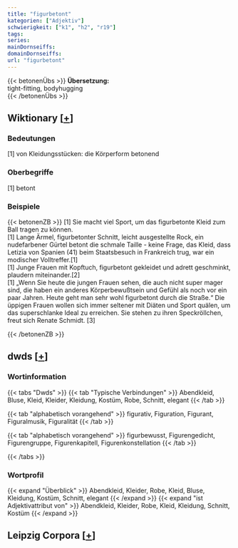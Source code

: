 ```yaml
---
title: "figurbetont"
kategorien: ["Adjektiv"]
schwierigkeit: ["k1", "h2", "r19"]
tags:
series:
mainDornseiffs:
domainDornseiffs:
url: "figurbetont"
---
```


{{< betonenÜbs >}}
**Übersetzung:**  
tight-fitting, bodyhugging  
{{< /betonenÜbs >}}

## Wiktionary [[+](https://de.wiktionary.org/wiki/figurbetont)]

### Bedeutungen
[1] von Kleidungsstücken: die Körperform betonend  

### Oberbegriffe
[1] betont  

### Beispiele
{{< betonenZB >}}
[1] Sie macht viel Sport, um das figurbetonte Kleid zum Ball tragen zu können.  
[1] Lange Ärmel, figurbetonter Schnitt, leicht ausgestellte Rock, ein nudefarbener Gürtel betont die schmale Taille - keine Frage, das Kleid, dass Letizia von Spanien (41) beim Staatsbesuch in Frankreich trug, war ein modischer Volltreffer.[1]  
[1] Junge Frauen mit Kopftuch, figurbetont gekleidet und adrett geschminkt, plaudern miteinander.[2]  
[1] „Wenn Sie heute die jungen Frauen sehen, die auch nicht super mager sind, die haben ein anderes Körperbewußtsein und Gefühl als noch vor ein paar Jahren. Heute geht man sehr wohl figurbetont durch die Straße.“ Die üppigen Frauen wollen sich immer seltener mit Diäten und Sport quälen, um das superschlanke Ideal zu erreichen. Sie stehen zu ihren Speckröllchen, freut sich Renate Schmidt. [3]  

{{< /betonenZB >}}


## dwds [[+](https://www.dwds.de/wb/figurbetont)]

### Wortinformation
{{< tabs "Dwds" >}}
{{< tab "Typische Verbindungen" >}}
Abendkleid, Bluse, Kleid, Kleider, Kleidung, Kostüm, Robe, Schnitt, elegant
{{< /tab >}}

{{< tab "alphabetisch vorangehend" >}}
figurativ, Figuration, Figurant, Figuralmusik, Figuralität
{{< /tab >}}

{{< tab "alphabetisch vorangehend" >}}
figurbewusst, Figurengedicht, Figurengruppe, Figurenkapitell, Figurenkonstellation
{{< /tab >}}

{{< /tabs >}}

### Wortprofil
{{< expand "Überblick" >}} Abendkleid, Kleider, Robe, Kleid, Bluse, Kleidung, Kostüm, Schnitt, elegant {{< /expand >}}
{{< expand "ist Adjektivattribut von" >}} Abendkleid, Kleider, Robe, Kleid, Kleidung, Schnitt, Kostüm {{< /expand >}}

## Leipzig Corpora [[+](https://corpora.uni-leipzig.de/en/res?word=figurbetont&corpusId=deu_newscrawl-public_2018)]

